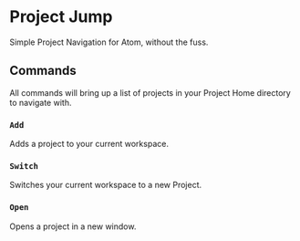 # Project Jump

Simple Project Navigation for Atom, without the fuss.

## Commands

All commands will bring up a list of projects in your Project Home directory to
navigate with.

### `Add`

Adds a project to your current workspace.

### `Switch`

Switches your current workspace to a new Project.

### `Open`

Opens a project in a new window.
